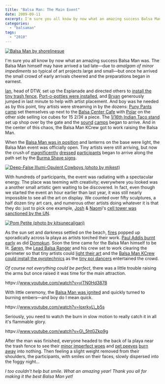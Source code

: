 ```yaml
---
title: "Balsa Man: The Main Event"
date: 2009-09-11
excerpt: I'm sure you all know by now what an amazing success Balsa Man was. The Balsa Man himself may have arrived a tad late—due to amalgam of minor impediments so typical of art projects large and small—but once he arrived the small crowd of early arrivals cheered and the preparations began in earnest.
categories: 
  - "balsaman"
tags: 
  - "2010"
---
```


[![Balsa Man by shorelinesue](/images/3893426009_bc91e08b6a.jpg "Balsa Man by shorelinesue")](https://www.flickr.com/photos/susanhobbs/3893426009/in/pool-balsaman2009)

I'm sure you all know by now what an amazing success Balsa Man was. The Balsa Man himself may have arrived a tad late—due to _amalgam of_ _minor impediments_ so typical of art projects large and small—but once he arrived the small crowd of early arrivals cheered and the preparations began in earnest.

[Ian](https://twitter.com/ireasor), head of DTW, set up the Esplanade and directed others to [install the tiny trash fence](https://www.flickr.com/photos/cianna/3895326376/in/pool-balsaman2009), [Port-o-potties were installed](https://www.flickr.com/photos/princessbuttercup/3899765502/in/pool-balsaman2009 ), and [Bryan](https://twitter.com/avulsionist) generously jumped in last minute to help with artist placement. And boy was he needed as by this point, tiny artists were streaming in by the dozens: [Puny Pants camp](https://www.flickr.com/photos/mikest/3901004041/in/pool-balsaman2009 ) set themselves up next to the [Balsa Center Cafe](https://www.flickr.com/photos/miikka_skaffari/3891403923/in/pool-balsaman2009 ) with [Polar](https://www.flickr.com/photos/audreypenven/3895076764/in/pool-balsaman2009 ) on the other side selling ice cubes for 15 2/3¢ a piece. The [1/16th Indian Taco stand](https://www.flickr.com/photos/sninky-chan/3894718411/in/pool-balsaman2009 ) set up shop over by the gate and the [sound](https://www.flickr.com/photos/cianna/3895331438/in/pool-balsaman2009 ) [camps](https://www.flickr.com/photos/arse_writes/3893741848/in/pool-balsaman2009) began to arrive. And in the center of this chaos, the Balsa Man KCrew got to work raising the Balsa Man.

When the [Balsa Man was in position](https://www.flickr.com/photos/miikka_skaffari/3891401793/in/pool-balsaman2009) and lanterns on the base were light, the Balsa Man event was officially open. Tiny artists were still arriving, but now the crush of [magnificently](https://www.flickr.com/photos/miikka_skaffari/3892200134/in/pool-balsaman2009) [dressed](https://www.flickr.com/photos/miikka_skaffari/3891408519/in/pool-balsaman2009) [participants](https://www.flickr.com/photos/beanafield/3891452587/in/pool-balsaman2009) began to arrive along the path set by the [Burma Shave signs](https://www.flickr.com/photos/susanhobbs/3893408271/in/pool-balsaman2009).

[![Deep-False Illumi-Opulent Cowboys (photo by mikest)](/images/3900962573_8bcd214121.jpg "Deep-False Illumi-Opulent Cowboys (photo by mikest)")](https://www.flickr.com/photos/mikest/3900962573/in/pool-balsaman2009)

With hundreds of participants, the event was radiating with a spectacular energy. The place was teeming with creativity; everywhere you looked was a another small artistic gem waiting to be discovered. In fact, even though we started the event an hour earlier than last year, it was still nearly impossible to see all the art on display. We counted over fifty sculptures, a half dozen tiny art cars, and numerous other artists doing whatever it is that they do: just to pick one example, [Josh](https://twitter.com/xek) & [Naom](https://twitter.com/nthmost )i's [cell tower was sanctioned by the UN](https://www.flickr.com/photos/sir_edw/3897136195/in/pool-balsaman2009).

[![Pom Petite (photo by kitsunecaligari)](/images/3893764144_931fc6ccc8.jpg "Pom Petite (photo by kitsunecaligari)")](https://www.flickr.com/photos/kitsunecaligari/3893764144/in/pool-balsaman2009)

As the sun set and darkness settled on the beach, [fires](https://www.flickr.com/photos/cianna/3895331716/in/pool-balsaman2009) popped up sporadically across la playa as artists torched their work. [Paul Addis burnt early](https://www.flickr.com/photos/sninky-chan/3895556080/in/pool-balsaman2009 ) as did [Domokun](https://www.flickr.com/photos/princessbuttercup/3899767736/in/pool-balsaman2009). Soon the time came for the Balsa Man himself to be lit. [Søren](https://twitter.com/sorenrags), the [Lead Balsa Ranger](https://www.flickr.com/photos/beanafield/3892259202/in/pool-balsaman2009) and his crew set to work clearing the perimeter so that tiny artists could [light their art](https://www.flickr.com/photos/susanhobbs/3894245200/in/pool-balsaman2009) and the [Balsa Man KCrew could install the pyrotechnics](https://www.flickr.com/photos/audreypenven/3895088204/in/pool-balsaman2009) as the [tiny poi dancers](https://www.flickr.com/photos/princessbuttercup/3898986479/in/pool-balsaman2009) entertained the crowd.

_Of course not everything could be perfect_, there was a little trouble raising the arms but once raised it was time for the main attraction.

httpv://www.youtube.com/watch?v=yjTN0Hd3878

With little ceremony, the [Balsa Man was ignited](https://www.flickr.com/photos/beanafield/3891475569/in/pool-balsaman2009) and quickly turned to burning embers—and boy do I mean quick.

httpv://www.youtube.com/watch?v=loxrkyL\_b5s

Seriously, you need to watch the burn in slow motion to really catch it in all it's flammable glory.

httpv://www.youtube.com/watch?v=G\_5htGZkp9g

After the man was finished, everyone headed to the back of la playa near the trash fence to see their [minor imperfect woes](https://www.flickr.com/photos/princessbuttercup/3899767618/in/pool-balsaman2009 ) and [pet peeves](https://www.flickr.com/photos/princessbuttercup/3899767618/in/pool-balsaman2009 ) [burn away](https://www.flickr.com/photos/jacob-davies/3894268766/in/pool-balsaman2009) into nothing. Then feeling a slight weight removed from their shoulders, the participants, with smiles on their faces, slowly dispersed into the foggy night…

_I too couldn't help but smile. What an amazing year! Thank you all for making it the best Balsa Man yet!_
